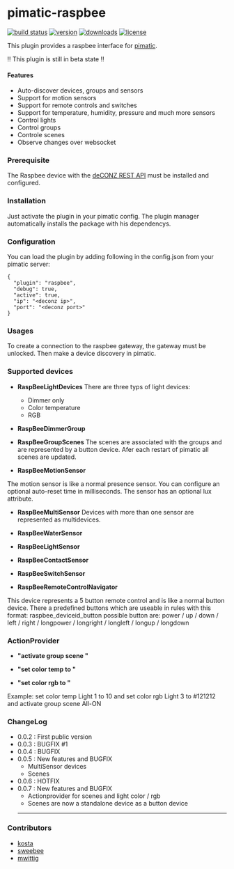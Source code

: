 pimatic-raspbee
=======================

[![build status](https://img.shields.io/travis/treban/pimatic-raspbee.svg?branch=master?style=flat-square)](https://travis-ci.org/treban/pimatic-raspbee)
[![version](https://img.shields.io/npm/v/pimatic-raspbee.svg?branch=master?style=flat-square)](https://www.npmjs.com/package/pimatic-raspbee)
[![downloads](https://img.shields.io/npm/dm/pimatic-raspbee.svg?branch=master?style=flat-square)](https://www.npmjs.com/package/pimatic-raspbee)
[![license](https://img.shields.io/github/license/treban/pimatic-raspbee.svg)](https://github.com/treban/pimatic-raspbee)


This plugin provides a raspbee interface for [pimatic](https://pimatic.org/).

!! This plugin is still in beta state !!

#### Features

* Auto-discover devices, groups and sensors
* Support for motion sensors
* Support for remote controls and switches
* Support for temperature, humidity, pressure and much more sensors
* Control lights
* Control groups
* Controle scenes
* Observe changes over websocket

### Prerequisite

The Raspbee device with the [deCONZ REST API](https://dresden-elektronik.github.io/deconz-rest-doc/) must be installed and configured.

### Installation

Just activate the plugin in your pimatic config. The plugin manager automatically installs the package with his dependencys.

### Configuration

You can load the plugin by adding following in the config.json from your pimatic server:

    {
      "plugin": "raspbee",
      "debug": true,
      "active": true,
      "ip": "<deconz ip>",
      "port": "<deconz port>"
    }

### Usages

To create a connection to the raspbee gateway, the gateway must be unlocked.
Then make a device discovery in pimatic.

### Supported devices

* **RaspBeeLightDevices**
There are three typs of light devices:
  - Dimmer only
  - Color temperature
  - RGB

* **RaspBeeDimmerGroup**

* **RaspBeeGroupScenes**
The scenes are associated with the groups
and are represented by a button device.
Afer each restart of pimatic all scenes are updated.

* **RaspBeeMotionSensor**

The motion sensor is like a normal presence sensor.
You can configure an optional auto-reset time in milliseconds.
The sensor has an optional lux attribute.

* **RaspBeeMultiSensor**
Devices with more than one sensor are represented as multidevices.

* **RaspBeeWaterSensor**

* **RaspBeeLightSensor**

* **RaspBeeContactSensor**

* **RaspBeeSwitchSensor**

* **RaspBeeRemoteControlNavigator**

This device represents a 5 button remote control and is like a normal button device.
There a predefined buttons which are useable in rules with this format: raspbee_deviceid_button
possible button are:
power / up /
down /
left /
right /
longpower /
longright /
longleft /
longup /
longdown

### ActionProvider

* **"activate group scene <name>"**  

* **"set color temp <name> to <value>"**  

* **"set color rgb <name> to <hexvalue>"**

Example:
set color temp Light 1 to 10 and set color rgb Light 3 to #121212 and activate group scene All-ON

### ChangeLog
* 0.0.2 : First public version
* 0.0.3 : BUGFIX #1
* 0.0.4 : BUGFIX
* 0.0.5 : New features and BUGFIX
  * MultiSensor devices
  * Scenes
* 0.0.6 : HOTFIX
* 0.0.7 : New features and BUGFIX
  * Actionprovider for scenes and light color / rgb
  * Scenes are now a standalone device as a button device
  ----------------------------
### Contributors

* [kosta](https://github.com/treban)
* [sweebee](https://github.com/sweebee)
* [mwittig](https://github.com/mwittig)

